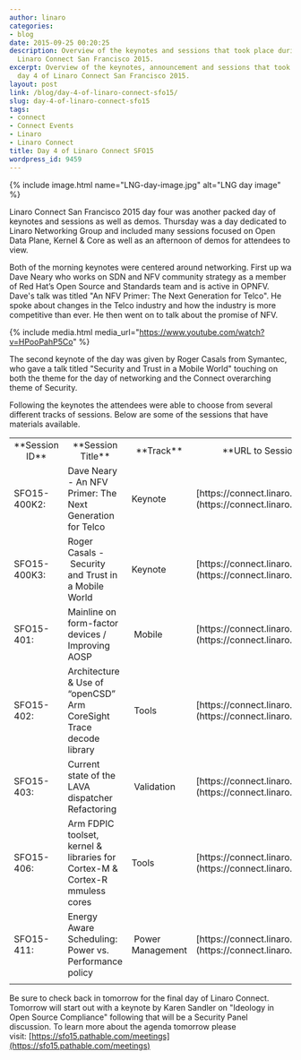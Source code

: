 ```yaml
---
author: linaro
categories:
- blog
date: 2015-09-25 00:20:25
description: Overview of the keynotes and sessions that took place during day 4 of
  Linaro Connect San Francisco 2015.
excerpt: Overview of the keynotes, announcement and sessions that took place during
  day 4 of Linaro Connect San Francisco 2015.
layout: post
link: /blog/day-4-of-linaro-connect-sfo15/
slug: day-4-of-linaro-connect-sfo15
tags:
- connect
- Connect Events
- Linaro
- Linaro Connect
title: Day 4 of Linaro Connect SFO15
wordpress_id: 9459
---
```


{% include image.html name="LNG-day-image.jpg" alt="LNG day image" %}


Linaro Connect San Francisco 2015 day four was another packed day of keynotes and sessions as well as demos. Thursday was a day dedicated to Linaro Networking Group and included many sessions focused on Open Data Plane, Kernel & Core as well as an afternoon of demos for attendees to view.


Both of the morning keynotes were centered around networking.  First up wa Dave Neary who works on SDN and NFV community strategy as a member of Red Hat’s Open Source and Standards team and is active in OPNFV. Dave's talk was titled "An NFV Primer: The Next Generation for Telco". He spoke about changes in the Telco industry and how the industry is more competitive than ever. He then went on to talk about the promise of NFV.

{% include media.html media_url="https://www.youtube.com/watch?v=HPooPahP5Co" %}

The second keynote of the day was given by Roger Casals from Symantec, who gave a talk titled "Security and Trust in a Mobile World" touching on both the theme for the day of networking and the Connect overarching theme of Security.

Following the keynotes the attendees were able to choose from several different tracks of sessions. Below are some of the sessions that have materials available.

<table width="1020" class="table responsive-table">
<tbody >
<tr >

<td width="90" style="text-align: center;" markdown="1">
**Session ID**
</td>

<td width="347" style="text-align: center;" markdown="1">
**Session Title**
</td>

<td width="64" style="text-align: center;" markdown="1">
**Track**
</td>

<td width="519" style="text-align: center;" markdown="1">
**URL to Session Information**
</td>
</tr>
<tr >

<td width="90" markdown="1">
SFO15-400K2:
</td>

<td width="347" markdown="1">
Dave Neary - An NFV Primer: The Next Generation for Telco
</td>

<td width="64" markdown="1">
Keynote
</td>

<td width="519" markdown="1">
[https://connect.linaro.org/resources/sfo15/](https://connect.linaro.org/resources/sfo15/)
</td>
</tr>
<tr >

<td width="90" markdown="1">
SFO15-400K3:
</td>

<td width="347" markdown="1">
Roger Casals - Security and Trust in a Mobile World
</td>

<td width="64" markdown="1">
Keynote
</td>

<td width="519" markdown="1">
[https://connect.linaro.org/resources/sfo15/](https://connect.linaro.org/resources/sfo15/)
</td>
</tr>
<tr >

<td width="90" markdown="1">
SFO15-401:
</td>

<td width="347" markdown="1">
Mainline on form-factor devices / Improving AOSP
</td>

<td width="64" markdown="1">
 Mobile
</td>

<td width="519" markdown="1">
[https://connect.linaro.org/resources/sfo15/](https://connect.linaro.org/resources/sfo15/)
</td>
</tr>
<tr >

<td width="90" markdown="1">
SFO15-402:
</td>

<td width="347" markdown="1">
Architecture & Use of “openCSD” Arm CoreSight Trace decode library
</td>

<td width="64" markdown="1">
 Tools
</td>

<td width="519" markdown="1">
[https://connect.linaro.org/resources/sfo15/](https://connect.linaro.org/resources/sfo15/)
</td>
</tr>
<tr >

<td width="90" markdown="1">
SFO15-403:
</td>

<td width="347" markdown="1">
Current state of the LAVA dispatcher Refactoring
</td>

<td width="64" markdown="1">
 Validation
</td>

<td width="519" markdown="1">
[https://connect.linaro.org/resources/sfo15/](https://connect.linaro.org/resources/sfo15/)
</td>
</tr>
<tr >

<td width="90" markdown="1">
SFO15-406:
</td>

<td width="347" markdown="1">
Arm FDPIC toolset, kernel & libraries for Cortex-M & Cortex-R mmuless cores
</td>

<td width="64" markdown="1">
Tools
</td>

<td width="519" markdown="1">
[https://connect.linaro.org/resources/sfo15/](https://connect.linaro.org/resources/sfo15/)
</td>
</tr>
<tr >

<td width="90" markdown="1">
SFO15-411:
</td>

<td width="347" markdown="1">
Energy Aware Scheduling: Power vs. Performance policy
</td>

<td width="64" markdown="1">
 Power Management
</td>

<td width="519" markdown="1">
[https://connect.linaro.org/resources/sfo15/](https://connect.linaro.org/resources/sfo15/)
</td>
</tr>
<tr >

<td width="90" markdown="1">

</td>

<td width="347" markdown="1">

</td>

<td width="64" markdown="1">

</td>

<td width="519" markdown="1">

</td>
</tr>
</tbody>
</table>


Be sure to check back in tomorrow for the final day of Linaro Connect. Tomorrow will start out with a keynote by Karen Sandler on "Ideology in Open Source Compliance" following that will be a Security Panel discussion. To learn more about the agenda tomorrow please visit: [https://sfo15.pathable.com/meetings](https://sfo15.pathable.com/meetings)